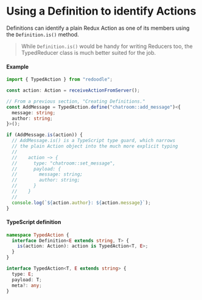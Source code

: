 # Using a Definition to identify Actions

Definitions can identify a plain Redux Action as one of its members using the `Definition.is()` method.

> While `Definition.is()` would be handy for writing Reducers too,
> the TypedReducer class is much better suited for the job.


#### Example

```ts
import { TypedAction } from "redoodle";

const action: Action = receiveActionFromServer();

// From a previous section, "Creating Definitions."
const AddMessage = TypedAction.define("chatroom::add_message")<{
  message: string;
  author: string;
}>();

if (AddMessage.is(action)) {
  // AddMessage.is() is a TypeScript type guard, which narrows
  // the plain Action object into the much more explicit typing
  //
  //    action ~> {
  //      type: "chatroom::set_message",
  //      payload: {
  //        message: string;
  //        author: string;
  //      }
  //    }
  //
  console.log(`${action.author}: ${action.message}`);
}
```

#### TypeScript definition

```ts
namespace TypedAction {
  interface Definition<E extends string, T> {
    is(action: Action): action is TypedAction<T, E>;
  }
}
```

```ts
interface TypedAction<T, E extends string> {
  type: E;
  payload: T;
  meta?: any;
}
```
